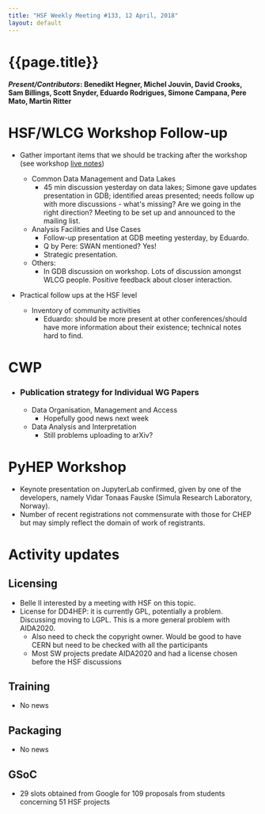 ```yaml
---
title: "HSF Weekly Meeting #133, 12 April, 2018"
layout: default
---
```


# {{page.title}}

#### *Present/Contributors*: Benedikt Hegner, Michel Jouvin, David Crooks, Sam Billings, Scott Snyder, Eduardo Rodrigues, Simone Campana, Pere Mato, Martin Ritter

HSF/WLCG Workshop Follow-up
===========================
-   Gather important items that we should be tracking after the workshop
    (see workshop [live
    notes](https://docs.google.com/document/d/1QSkvwRK_2HENuxYXcs9Op1dTUK824KddQ1Tfan-P0WU/edit?usp=sharing))
    -   Common Data Management and Data Lakes
        -   45 min discussion yesterday on data lakes; Simone gave
            updates presentation in GDB; identified areas presented;
            needs follow up with more discussions - what's missing?
            Are we going in the right direction? Meeting to be set up
            and announced to the mailing list.
    -   Analysis Facilities and Use Cases
        -   Follow-up presentation at GDB meeting yesterday, by Eduardo.
        -   Q by Pere: SWAN mentioned? Yes!
        -   Strategic presentation.
    -   Others:
        -   In GDB discussion on workshop. Lots of discussion amongst
            WLCG people. Positive feedback about closer interaction.

-   Practical follow ups at the HSF level
    -   Inventory of community activities
        -   Eduardo: should be more present at other conferences/should
            have more information about their existence; technical
            notes hard to find.

CWP
===
-   ### Publication strategy for Individual WG Papers
    -   Data Organisation, Management and Access
        -   Hopefully good news next week
    -   Data Analysis and Interpretation
        -   Still problems uploading to arXiv?

PyHEP Workshop
==============
-   Keynote presentation on JupyterLab confirmed, given by one of the
    developers, namely Vidar Tonaas Fauske (Simula Research
    Laboratory, Norway).
-   Number of recent registrations not commensurate with those for CHEP
    but may simply reflect the domain of work of registrants.

Activity updates
================

Licensing
---------
-   Belle II interested by a meeting with HSF on this topic.
-   License for DD4HEP: it is currently GPL, potentially a problem.
    Discussing moving to LGPL. This is a more general problem with
    AIDA2020.
    -   Also need to check the copyright owner. Would be good to have
        CERN but need to be checked with all the participants
    -   Most SW projects predate AIDA2020 and had a license chosen
        before the HSF discussions

Training
--------
-   No news

Packaging
---------
-   No news

GSoC
----
-   29 slots obtained from Google for 109 proposals from students
    concerning 51 HSF projects
